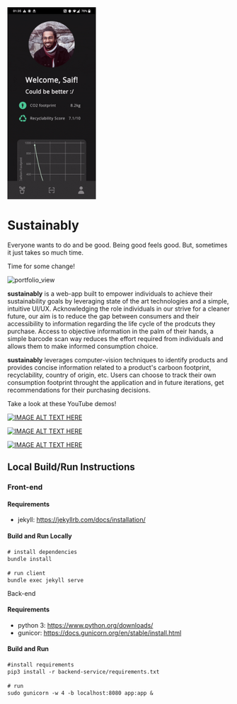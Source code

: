 <img width="200" alt="portfolio_view" src="https://github.com/intergalactic-mammoth/sustainably/blob/main/readme_media/dashboard.gif">

# Sustainably

Everyone wants to do and be good. Being good feels good. But, sometimes it just takes so much time.

Time for some change!

<img width="200" alt="portfolio_view" src="https://user-images.githubusercontent.com/27728103/142754369-231cfa5b-ff9a-46f1-b389-cae083b8de5c.png">

**sustainably** is a web-app built to empower individuals to achieve their sustainability goals by leveraging state of the art technologies and a simple, intuitive UI/UX. Acknowledging the role individuals in our strive for a cleaner future, our aim is to reduce the gap between consumers and their accessibility to information regarding the life cycle of the prodcuts they purchase. Access to objective information in the palm of their hands, a simple barcode scan way reduces the effort required from individuals and allows them to make informed consumption choice.

**sustainably** leverages computer-vision techniques to identify products and provides concise information related to a product's carboon footprint, recyclability, country of origin, etc. Users can choose to track their own consumption footprint throught the application and in future iterations, get recommendations for their purchasing decisions.

Take a look at these YouTube demos!


[![IMAGE ALT TEXT HERE](https://img.youtube.com/vi/ilZWYAFwbyI/0.jpg)](https://www.youtube.com/watch?v=ilZWYAFwbyI)

[![IMAGE ALT TEXT HERE](https://img.youtube.com/vi/RlHr6xW_9A0/0.jpg)](https://www.youtube.com/watch?v=RlHr6xW_9A0)

[![IMAGE ALT TEXT HERE](https://img.youtube.com/vi/2IFigw1aggE/0.jpg)](https://www.youtube.com/watch?v=2IFigw1aggE)


## Local Build/Run Instructions 

### Front-end
#### Requirements
 - jekyll: https://jekyllrb.com/docs/installation/
#### Build and Run Locally
```shell
# install dependencies
bundle install

# run client
bundle exec jekyll serve
```
Back-end
#### Requirements
 - python 3: https://www.python.org/downloads/
 - gunicor: https://docs.gunicorn.org/en/stable/install.html
#### Build and Run
```
#install requirements
pip3 install -r backend-service/requirements.txt

# run
sudo gunicorn -w 4 -b localhost:8080 app:app &
```
